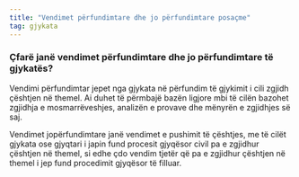 ```yaml
---
title: "Vendimet përfundimtare dhe jo përfundimtare posaçme"
tag: gjykata
---
```


### Çfarë janë vendimet përfundimtare dhe jo përfundimtare të gjykatës?

Vendimi përfundimtar jepet nga gjykata në përfundim të gjykimit i cili zgjidh çështjen në themel. Ai duhet të përmbajë bazën ligjore mbi të cilën bazohet zgjidhja e mosmarrëveshjes, analizën e provave dhe mënyrën e zgjidhjes së saj.

Vendimet jopërfundimtare janë vendimet e pushimit të çështjes, me të cilët gjykata ose gjyqtari i japin fund procesit gjyqësor civil pa e zgjidhur çështjen në themel, si edhe çdo vendim tjetër që pa e zgjidhur çështjen në themel i jep fund procedimit gjyqësor të filluar.
